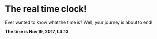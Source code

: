 # The real time clock!

Ever wanted to know what the time is? Well, your journey is about to end!

**The time is Nov 19, 2017, 04:13**